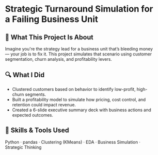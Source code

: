 # Strategic Turnaround Simulation for a Failing Business Unit

## 🚀 What This Project Is About
Imagine you're the strategy lead for a business unit that’s bleeding money — your job is to fix it. This project simulates that scenario using customer segmentation, churn analysis, and profitability levers.

## 🔍 What I Did
- Clustered customers based on behavior to identify low-profit, high-churn segments.
- Built a profitability model to simulate how pricing, cost control, and retention could impact revenue.
- Created a 6-slide executive summary deck with business actions and expected outcomes.

## 🧠 Skills & Tools Used
Python · pandas · Clustering (KMeans) · EDA · Business Simulation · Strategic Thinking

